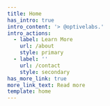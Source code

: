 ```yaml
---
title: Home
has_intro: true
intro_content: '> @optivelabs.'
intro_actions:
  - label: Learn More
    url: /about
    style: primary
  - label: ''
    url: /contact
    style: secondary
has_more_link: true
more_link_text: Read more
template: home
---
```

